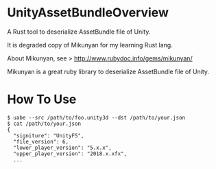 # UnityAssetBundleOverview

A Rust tool to deserialize AssetBundle file of Unity.

It is degraded copy of Mikunyan for my learning Rust lang.

About Mikunyan, see > http://www.rubydoc.info/gems/mikunyan/

Mikunyan is a great ruby library to deserialize AssetBundle file of Unity.

# How To Use

```
$ uabe --src /path/to/foo.unity3d --dst /path/to/your.json
$ cat /path/to/your.json
{
  "signiture": "UnityFS",
  "file_version": 6,
  "lower_player_version": "5.x.x",
  "upper_player_version": "2018.x.xfx",
  ...
```


